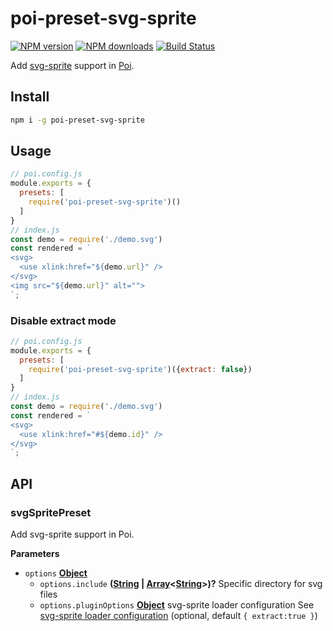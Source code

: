 # poi-preset-svg-sprite

[![NPM version](https://img.shields.io/npm/v/poi-preset-svg-sprite.svg?style=flat-square)](https://npmjs.com/package/poi-preset-svg-sprite)
[![NPM downloads](https://img.shields.io/npm/dm/poi-preset-svg-sprite.svg?style=flat-square)](https://npmjs.com/package/poi-preset-svg-sprite)
[![Build Status](https://img.shields.io/circleci/project/weirongxu/poi-preset-svg-sprite/master.svg?style=flat-square)](https://circleci.com/gh/weirongxu/poi-preset-svg-sprite)

Add [svg-sprite](https://github.com/kisenka/svg-sprite-loader) support in [Poi](https://github.com/egoist/poi).

## Install

```sh
npm i -g poi-preset-svg-sprite
```

## Usage

```javascript
// poi.config.js
module.exports = {
  presets: [
    require('poi-preset-svg-sprite')()
  ]
}
// index.js
const demo = require('./demo.svg')
const rendered = `
<svg>
  <use xlink:href="${demo.url}" />
</svg>
<img src="${demo.url}" alt="">
`;
```

### Disable extract mode

```javascript
// poi.config.js
module.exports = {
  presets: [
    require('poi-preset-svg-sprite')({extract: false})
  ]
}
// index.js
const demo = require('./demo.svg')
const rendered = `
<svg>
  <use xlink:href="#${demo.id}" />
</svg>
`;
```

## API

<!-- Generated by documentation.js. Update this documentation by updating the source code. -->

### svgSpritePreset

Add svg-sprite support in Poi.

**Parameters**

-   `options` **[Object](https://developer.mozilla.org/en-US/docs/Web/JavaScript/Reference/Global_Objects/Object)** 
    -   `options.include` **([String](https://developer.mozilla.org/en-US/docs/Web/JavaScript/Reference/Global_Objects/String) \| [Array](https://developer.mozilla.org/en-US/docs/Web/JavaScript/Reference/Global_Objects/Array)&lt;[String](https://developer.mozilla.org/en-US/docs/Web/JavaScript/Reference/Global_Objects/String)>)?** Specific directory for svg files
    -   `options.pluginOptions` **[Object](https://developer.mozilla.org/en-US/docs/Web/JavaScript/Reference/Global_Objects/Object)** svg-sprite loader configuration
        See [svg-sprite loader configuration](https://github.com/kisenka/svg-sprite-loader#configuration) (optional, default `{
        extract:true
        }`)
